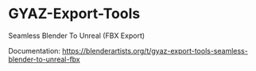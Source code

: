 # GYAZ-Export-Tools
Seamless Blender To Unreal (FBX Export)

Documentation: https://blenderartists.org/t/gyaz-export-tools-seamless-blender-to-unreal-fbx
